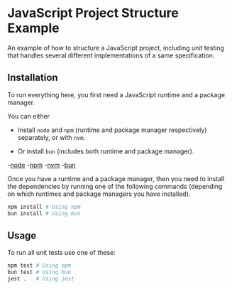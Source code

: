# JavaScript Project Structure Example

An example of how to structure a JavaScript project, including unit testing
that handles several different implementations of a same specification.

## Installation

To run everything here, you first need a JavaScript runtime and a package
manager.

You can either

- Install `node` and `npm` (runtime and package manager
respectively) separately, or with `nvm`.

- Or install `bun` (includes both runtime and package manager).

-[node][50]
-[npm][51]
-[nvm][53]
-[bun][52]

Once you have a runtime and a package manager, then you need to install the
dependencies by running one of the following commands (depending on which
runtimes and package managers you have installed).

```bash
npm install # Using npm
bun install # Using bun
```

## Usage

To run all unit tests use one of these:

```bash
npm test # Using npm
bun test # Using bun
jest .   # Using jest
```

[50]: https://github.com/nodejs/node
[51]: https://github.com/npm/cli
[52]: https://github.com/oven-sh/bun
[53]: https://github.com/nvm-sh/nvm
